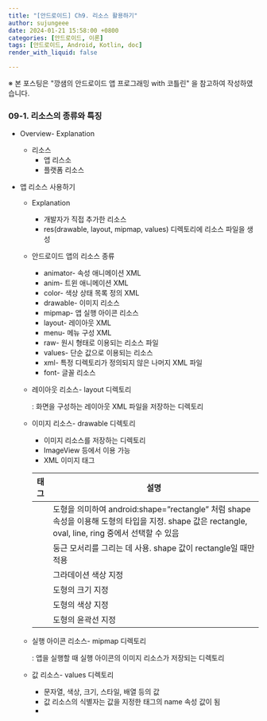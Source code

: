 ```yaml
---
title: "[안드로이드] Ch9. 리소스 활용하기"
author: sujungeee
date: 2024-01-21 15:58:00 +0800
categories: [안드로이드, 이론]
tags: [안드로이드, Android, Kotlin, doc]
render_with_liquid: false

---
```




※ 본 포스팅은 "깡샘의 안드로이드 앱 프로그래밍 with 코틀린" 을 참고하여 작성하였습니다.



### 09-1. 리소스의 종류와 특징

- Overview- Explanation

  - 리소스
    - 앱 리스소
    - 플랫폼 리소스

- 앱 리소스 사용하기

  - Explanation

    - 개발자가 직접 추가한 리소스
    - res(drawable, layout, mipmap, values) 디렉토리에 리소스 파일을 생성

  - 안드로이드 앱의 리소스 종류

    - animator- 속성 애니메이션 XML
    - anim- 트윈 애니메이션 XML
    - color- 색상 상태 목록 정의 XML
    - drawable- 이미지 리소스
    - mipmap- 앱 실행 아이콘 리소스
    - layout- 레이아웃 XML
    - menu- 메뉴 구성 XML
    - raw- 원시 형태로 이용되는 리소스 파일
    - values- 단순 값으로 이용되는 리소스
    - xml- 특정 디렉토리가 정의되지 않은 나머지 XML 파일
    - font- 글꼴 리소스

  - 레이아웃 리소스- layout 디렉토리

    : 화면을 구성하는 레이아웃 XML 파일을 저장하는 디렉토리

  - 이미지 리소스- drawable 디렉토리

    - 이미지 리소스를 저장하는 디렉토리
    - ImageView 등에서 이용 가능
    - XML 이미지 태그

    | 태그       | 설명                                                         |
    | ---------- | ------------------------------------------------------------ |
    | <shape>    | 도형을 의미하여 android:shape=”rectangle” 처럼 shape 속성을 이용해 도형의 타입을 지정. shape 값은 rectangle, oval, line, ring 중에서 선택할 수 있음 |
    | <corners>  | 둥근 모서리를 그리는 데 사용. shape 값이 rectangle일 때만 적용 |
    | <gradient> | 그라데이션 색상 지정                                         |
    | <size>     | 도형의 크기 지정                                             |
    | <solid>    | 도형의 색상 지정                                             |
    | <stroke>   | 도형의 윤곽선 지정                                           |

  - 실행 아이콘 리소스- mipmap 디렉토리

    : 앱을 실행할 때 실행 아이콘의 이미지 리소스가 저장되는 디렉토리

  - 값 리소스- values 디렉토리

    - 문자열, 색상, 크기, 스타일, 배열 등의 값
    - 값 리소스의 식별자는 값을 지정한 태그의 name 속성 값이 됨
    - <style> 로 뷰에 중복되는 속성들을 한꺼번에 지정 가능

  - 색상 리소스- color 디렉토리

    - 특정 뷰의 상태를 표현
    - 그 상태에 적용되는 색상을 등록할 때 사용

  - 글꼴 리소스- font 디렉토리

    - 글꼴 리스소스를 저장
    - TTF, OTF 파일을 저장하고, 글꼴을 적용할 뷰를 이용하면 됨

- 플랫폼 리소스 사용하기

  - Explanation
    - 플랫폼 리소스: 안드로이드 플랫폼이 제공하는 자체 리소스
    - Package - Libraries 항목
  - 코드에서 플랫폼 리소스 사용
    - android.R.drawable.alert_dark_frame
  - XML에서 플랫폼 리소스 사용
    - @android:drawable/alert_dark_frame

### 09-2. 리소스 조건 설정

- 리소스 조건 설정이란?

  - Explanation
    - 어떤 리소스를 특정 환경에서만 적용되도록 설정하는 것
  - 실행 아이콘에서의 리소스 조건 설정(mipmap)
    - res - mipmap-mdpi
    - res - mipmap-hdpi 처럼 - 뒤에 조건을 지정해주면
    - 조건에 따라 실행 아이콘을 표시
    - ic_launcher 밑에 자동 생성
  - 다른 리소스 디렉토리에서의 리소스 조건 설정
    - 표 9-4(p.247) 참고
    - 조건을 여러 개 명시하고 싶은 경우 순서에 맞춰서 나열해야 함

- 화면 회전에 대응하기

  - Explanation
    - 리소스 조건으로 화면 회전에 대응하는 UI 생성 가능
  - 과정
    - 회전에 대응하는 세로, 가로 화면을 각각 제작
    - layout 디렉토리에 있는 xml 파일은 세로 방향의 UI
    - layout-land 디렉토리에 있는 xml 파일은 가로 방향의 UI

- 국제 언어 제공하기(values - strings - strings.xml)

  - 기본이 영어고 한국어를 추가 제공

    - values 디렉토리의 strings.xml: 영어 문자열 리소스

      → values 디렉토리 이므로 name 속성을 적용

    - values-ko-rKR 디렉토리의 strings.xml: 한국어 문자열 리소스

### 09-3. 폰 크기의 호환성

- Overview- Explanation

  - 폰 크기의 호환성
    - 안드로이드 시스템 내에서 지원
    - 개발자가 직접 코드에서 구현
  - 안드로이드 기기의 크기

- 논리적인 단위 알아보기

  > dpi: dot per inch
  >
  > - 1인치 안에 있는 도트의 개수

  - 안드로이드 기기의 크기 구분

    - ldpi
    - mdpi
    - hdpi
    - xhdpi
    - xxhdpi
    - xxxhdpi

  - 논리적인 단위: 콘텐츠의 크기를 지정할 때는 dp, sp의 논리적인 단위를 사용해야 함

    - dp: 스크린의 물리적 밀도에 기반을 둔 단위(일반 크기)
    - sp: dp와 유사하며 글꼴 크기에 적용

  - 물리적인 단위: px

  - dp 사용

    - 시스템에서 기기의 dpi를 보고 크기를 조정하여 출력

    - 기기의 크기에 따라 px이 달라짐

      ex) mdpi→ 1dp = 1px

      ex) xxhdpi → 1dp = 3px

- 화면 정보 가져오기

  - 개발자가 직접 기기에 따른 크기의 호환성을 구현할 때 먼저 기기의 크기 정보를 가져와야 함
  - 기기의 크기 정보 가져오기
    - 30버전 이전: DisplayMetrics로 크기 정보 가져오기
    - 30버전 이후: WindowMetrics로 크기 정보 가져오기

  > Build.VERSION.SDK_INT: 앱이 실행되는 기기의 버전 값
  >
  > Build.VERSION_CODES.R: 안드로이드 11버전, API 레벨 30 버전

### 09-4. 메신저 앱의 인트로 화면 만들기 Do it! (실습)

> 정리
>
> - 안드로이드에서 제공하는 리소스에는 anim, animator, layout, drawable, mipmap, values, menu, raw, xml, color, font 등이 있음
> - 리소느는 res 디렉토리의 하위 디렉토리에 위치하며 지정된 디렉토리 명을 이용해야 함
> - values 디렉토리의 리소스들은 파일명으로 식별되지 않고 파일의 태그에 등록한 name 속성 값으로 식별됨
> - 리소스 디텍토리명에 - 를 추가해 디렉토리의 리소스를 어떤 환경에서 이용해야 하는지 조건을 명시할 수 있음
> - dp, sp 등의 논리적인 단위를 이용하면 시스템에서 크기를 늘리거나 줄임
